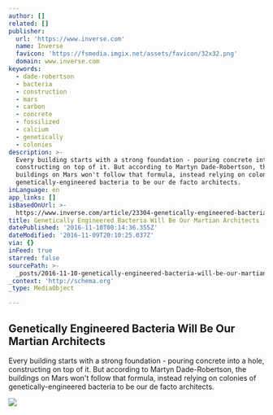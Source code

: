 ```yaml
---
author: []
related: []
publisher:
  url: 'https://www.inverse.com'
  name: Inverse
  favicon: 'https://fsmedia.imgix.net/assets/favicon/32x32.png'
  domain: www.inverse.com
keywords:
  - dade-robertson
  - bacteria
  - construction
  - mars
  - carbon
  - concrete
  - fossilized
  - calcium
  - genetically
  - colonies
description: >-
  Every building starts with a strong foundation - pouring concrete into a hole,
  constructing on top of it. But according to Martyn Dade-Robertson, the
  buildings on Mars won't follow that formula, instead relying on colonies of
  genetically-engineered bacteria to be our de facto architects.
inLanguage: en
app_links: []
isBasedOnUrl: >-
  https://www.inverse.com/article/23304-genetically-engineered-bacteria-building-foundation
title: Genetically Engineered Bacteria Will Be Our Martian Architects
datePublished: '2016-11-10T00:14:36.355Z'
dateModified: '2016-11-09T20:10:25.037Z'
via: {}
inFeed: true
starred: false
sourcePath: >-
  _posts/2016-11-10-genetically-engineered-bacteria-will-be-our-martian-architec.md
_context: 'http://schema.org'
_type: MediaObject

---
```

<article style=""><h1>Genetically Engineered Bacteria Will Be Our Martian Architects</h1><p>Every building starts with a strong foundation - pouring concrete into a hole, constructing on top of it. But according to Martyn Dade-Robertson, the buildings on Mars won't follow that formula, instead relying on colonies of genetically-engineered bacteria to be our de facto architects.</p><img src="https://fsmedia.imgix.net/2e/77/14/44/84ca/4344/9570/95dfaadff421/mars-colony.jpeg?rect=46,0,3308,4400&amp;dpr=2&amp;auto=format,compress&amp;q=75" /></article>